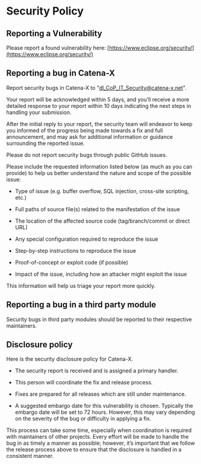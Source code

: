 # Security Policy

## Reporting a Vulnerability

Please report a found vulnerability here:
[https://www.eclipse.org/security/](https://www.eclipse.org/security/)

## Reporting a bug in Catena-X

Report security bugs in Catena-X to "dl_CoP_IT_Security@catena-x.net".

Your report will be acknowledged within 5 days, and you’ll receive a more detailed response to your report within 10 days indicating the next steps in handling your submission.

After the initial reply to your report, the security team will endeavor to keep you informed of the progress being made towards a fix and full announcement, and may ask for additional information or guidance surrounding the reported issue.

Please do not report security bugs through public GitHub issues.



Please include the requested information listed below (as much as you can provide) to help us better understand the nature and scope of the possible issue:

- Type of issue (e.g. buffer overflow, SQL injection, cross-site scripting, etc.)

- Full paths of source file(s) related to the manifestation of the issue

- The location of the affected source code (tag/branch/commit or direct URL)

- Any special configuration required to reproduce the issue

- Step-by-step instructions to reproduce the issue

- Proof-of-concept or exploit code (if possible)

- Impact of the issue, including how an attacker might exploit the issue

This information will help us triage your report more quickly.


## Reporting a bug in a third party module

Security bugs in third party modules should be reported to their respective maintainers.


## Disclosure policy

Here is the security disclosure policy for Catena-X.

- The security report is received and is assigned a primary handler. 

- This person will coordinate the fix and release process. 

- Fixes are prepared for all releases which are still under maintenance. 

- A suggested embargo date for this vulnerability is chosen. Typically the embargo date will be set to 72 hours. However, this may vary depending on the severity of the bug or difficulty in applying a fix.

This process can take some time, especially when coordination is required with maintainers of other projects. 
Every effort will be made to handle the bug in as timely a manner as possible; however, it’s important that we follow the release process above to ensure that the disclosure is handled in a consistent manner.
